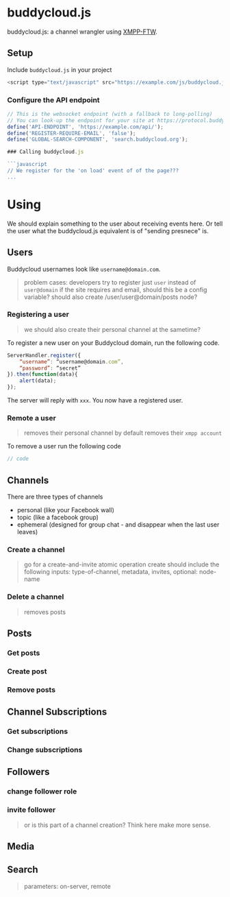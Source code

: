 buddycloud.js
=============

buddycloud.js: a channel wrangler using [XMPP-FTW](https://xmpp-ftw.jit.su).

## Setup

Include `buddycloud.js` in your project
```javascript
<script type="text/javascript" src="https://example.com/js/buddycloud.js"></script>
```

### Configure the API endpoint
```javascript
// This is the websocket endpoint (with a fallback to long-polling)
// You can look-up the endpoint for your site at https://protocol.buddycloud.com
define('API-ENDPOINT', 'https://example.com/api/');
define('REGISTER-REQUIRE-EMAIL', 'false');
define('GLOBAL-SEARCH-COMPONENT', 'search.buddycloud.org');

### Calling buddycloud.js

```javascript
// We register for the 'on load' event of of the page???
...
```

# Using

We should explain something to the user about receiving events here. Or tell the user what the buddycloud.js equivalent is of "sending presnece" is.

## Users

Buddycloud usernames look like `username@domain.com`. 

> problem cases: developers try to register just `user` instead of `user@domain`
> if the site requires and email, should this be a config variable?
> should also create /user/user@domain/posts node?

### Registering a user

> we should also create their personal channel at the sametime?

To register a new user on your Buddycloud domain, run the following code.

```javascript
ServerHandler.register({
	“username”: “username@domain.com”,
	“password”: “secret”
}).then(function(data){
	alert(data);
});
```

The server will reply with `xxx`. You now have a registered user.

### Remote a user
> removes their personal channel by default
> removes their `xmpp account`

To remove a user run the following code
```javascript
// code
```

## Channels
There are three types of channels
* personal (like your Facebook wall)
* topic (like a facebook group)
* ephemeral (designed for group chat - and disappear when the last user leaves)

### Create a channel
> go for a create-and-invite atomic operation
> create should include the following inputs: type-of-channel, metadata, invites, optional: node-name

### Delete a channel
> removes posts

## Posts
### Get posts
### Create post
### Remove posts
## Channel Subscriptions
### Get subscriptions
### Change subscriptions
## Followers
### change follower role
### invite follower
> or is this part of a channel creation? Think here make more sense. 

## Media
## Search
> parameters: on-server, remote
